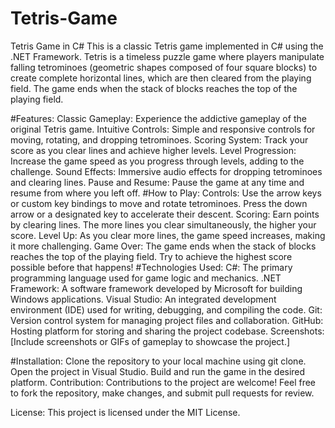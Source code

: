 # Tetris-Game
Tetris Game in C#
This is a classic Tetris game implemented in C# using the .NET Framework. Tetris is a timeless puzzle game where players manipulate falling tetrominoes (geometric shapes composed of four square blocks) to create complete horizontal lines, which are then cleared from the playing field. The game ends when the stack of blocks reaches the top of the playing field.

#Features:
Classic Gameplay: Experience the addictive gameplay of the original Tetris game.
Intuitive Controls: Simple and responsive controls for moving, rotating, and dropping tetrominoes.
Scoring System: Track your score as you clear lines and achieve higher levels.
Level Progression: Increase the game speed as you progress through levels, adding to the challenge.
Sound Effects: Immersive audio effects for dropping tetrominoes and clearing lines.
Pause and Resume: Pause the game at any time and resume from where you left off.
#How to Play:
Controls: Use the arrow keys or custom key bindings to move and rotate tetrominoes. Press the down arrow or a designated key to accelerate their descent.
Scoring: Earn points by clearing lines. The more lines you clear simultaneously, the higher your score.
Level Up: As you clear more lines, the game speed increases, making it more challenging.
Game Over: The game ends when the stack of blocks reaches the top of the playing field. Try to achieve the highest score possible before that happens!
#Technologies Used:
C#: The primary programming language used for game logic and mechanics.
.NET Framework: A software framework developed by Microsoft for building Windows applications.
Visual Studio: An integrated development environment (IDE) used for writing, debugging, and compiling the code.
Git: Version control system for managing project files and collaboration.
GitHub: Hosting platform for storing and sharing the project codebase.
Screenshots:
[Include screenshots or GIFs of gameplay to showcase the project.]

#Installation:
Clone the repository to your local machine using git clone.
Open the project in Visual Studio.
Build and run the game in the desired platform.
Contribution:
Contributions to the project are welcome! Feel free to fork the repository, make changes, and submit pull requests for review.

License:
This project is licensed under the MIT License.

